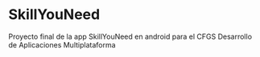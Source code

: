 # SkillYouNeed
Proyecto final de la app SkillYouNeed en android para el CFGS Desarrollo de Aplicaciones Multiplataforma
